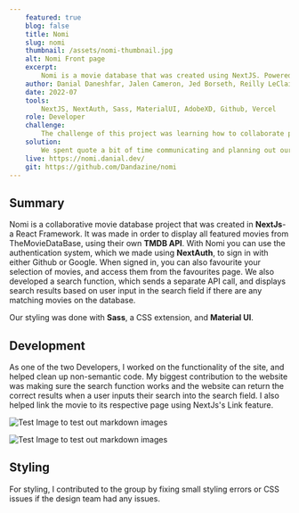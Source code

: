 ```yaml
---
    featured: true
    blog: false
    title: Nomi
    slug: nomi
    thumbnail: /assets/nomi-thumbnail.jpg
    alt: Nomi Front page
    excerpt: 
        Nomi is a movie database that was created using NextJS. Powered by the TMDB API, Nomi can display the hottest recent movies, and also has a functional search and authentication system.
    author: Danial Daneshfar, Jalen Cameron, Jed Borseth, Reilly LeClaire
    date: 2022-07
    tools: 
        NextJS, NextAuth, Sass, MaterialUI, AdobeXD, Github, Vercel
    role: Developer
    challenge: 
        The challenge of this project was learning how to collaborate properly and effeciently in a group while working with a language we were not familiar with.
    solution:
        We spent quote a bit of time communicating and planning out our roles and tasks for this project. We split the group up to 2 developers and 2 designers with occasional overlap inbetween.
    live: https://nomi.danial.dev/
    git: https://github.com/Dandazine/nomi
---
```


## Summary

Nomi is a collaborative movie database project that was created in **NextJs**- a React Framework. It was made in order to display all featured movies from TheMovieDataBase, using their own **TMDB API**. With Nomi you can use the authentication system, which we made using **NextAuth**, to sign in with either Github or Google. When signed in, you can also favourite your selection of movies, and access them from the favourites page. We also developed a search function, which sends a separate API call, and displays search results based on user input in the search field if there are any matching movies on the database.

Our styling was done with **Sass**, a CSS extension, and **Material UI**.

## Development

As one of the two Developers, I worked on the functionality of the site, and helped clean up non-semantic code. My biggest contribution to the website was making sure the search function works and the website can return the correct results when a user inputs their search into the search field. I also helped link the movie to its respective page using NextJs's Link feature.

![Test Image to test out markdown images](/test.png "test")

![Test Image to test out markdown images](/test.png "test")

## Styling

For styling, I contributed to the group by fixing small styling errors or CSS issues if the design team had any issues.
